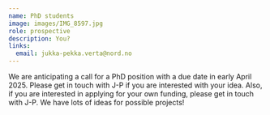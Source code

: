 ```yaml
---
name: PhD students 
image: images/IMG_8597.jpg
role: prospective
description: You?
links:
  email: jukka-pekka.verta@nord.no
---
```


We are anticipating a call for a PhD position with a due date in early April 2025. Please get in touch with J-P if you are interested with your idea. Also, if you are interested in applying for your own funding, please get in touch with J-P. We have lots of ideas for possible projects!
